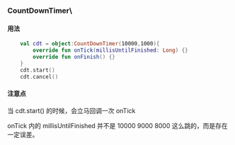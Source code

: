 ### CountDownTimer\
#### 用法
```kotlin
    val cdt = object:CountDownTimer(10000,1000){
        override fun onTick(millisUntilFinished: Long) {}
        override fun onFinish() {}
    }
    cdt.start()
    cdt.cancel()
```
#### 注意点

当 cdt.start() 的时候，会立马回调一次  onTick

onTick 内的 millisUntilFinished 并不是 10000 9000 8000 这么跳的，而是存在一定误差。